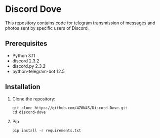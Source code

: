 # Discord Dove

This repository contains code for telegram transmission of messages and photos sent by specific users of Discord.

## Prerequisites
- Python 3.11
- discord 2.3.2
- discord.py 2.3.2
- python-telegram-bot 12.5

## Installation
1. Clone the repository:
   ```
   git clone https://github.com/4Z0N4S/Discord-Dove.git
   cd discord-dove
   ```
   
2. Pip
   ```
   pip install -r requirements.txt
   ```
